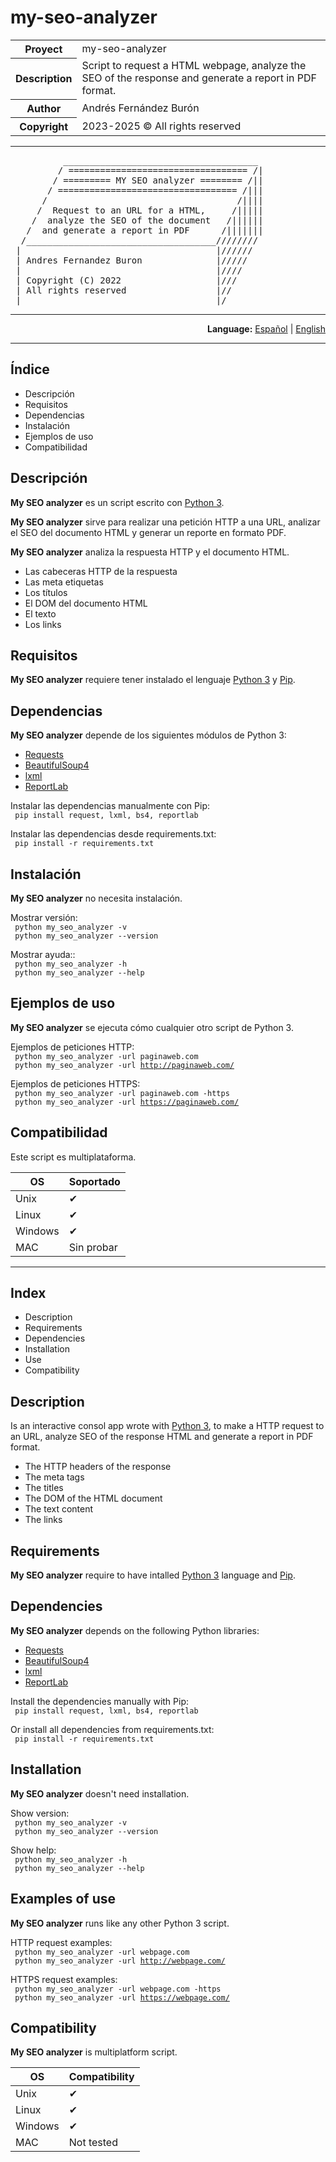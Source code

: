 # my-seo-analyzer 

<div align="center">
  <table border="0" cellpadding="0" cellspacing="0">
    <tbody>
      <tr>
        <th>Proyect</th>
        <td>my-seo-analyzer</td>
      </tr>
      <tr>
        <th>Description</th>
		    <td>Script to request a HTML webpage, analyze the SEO of the response and generate a report in PDF format.</td>
      </tr>
      <tr>
        <th>Author</th>
        <td>Andrés Fernández Burón</td>
      </tr>
      <tr>
        <th>Copyright</th>
        <td>2023-2025 &copy; All rights reserved</td>
      </tr>
    </tbody>
  </table>
</div>

<div>
<hr>
<pre>
          _____________________________________
         / ================================== /|
        / ========= MY SEO analyzer ======== /||
       / ================================== /|||
      /                                    /||||
     /  Request to an URL for a HTML,     /|||||
    /  analyze the SEO of the document   /||||||
   /  and generate a report in PDF      /|||||||
  /____________________________________////////
 |                                     |//////
 | Andres Fernandez Buron              |/////
 |                                     |////
 | Copyright (C) 2022                  |///
 | All rights reserved                 |//
 |_____________________________________|/
</pre>
<hr>
</div>

<div id="index" align="right">
	<b>Language:</b> <a href="#index-es">Español</a> | <a href="#index-en">English</a>
</div>

<hr>

<div id="index-es">

## Índice

- Descripción
- Requisitos
- Dependencias
- Instalación
- Ejemplos de uso
- Compatibilidad

</div>

<div id="readme-es">  

## Descripción
<b>My SEO analyzer</b> es un script escrito con <a href="https://www.python.org/doc/" target="_blank">Python 3</a>.

<b>My SEO analyzer</b> sirve para realizar una petición HTTP a una URL, analizar el SEO del documento HTML y generar un reporte en formato PDF.

<b>My SEO analyzer</b> analiza la respuesta HTTP y el documento HTML.

- Las cabeceras HTTP de la respuesta
- Las meta etiquetas
- Los títulos
- El DOM del documento HTML
- El texto
- Los links
  
## Requisitos
<b>My SEO analyzer</b> requiere tener instalado el lenguaje <a href="https://www.python.org/downloads/" target="_blank">Python 3</a> y <a href="" target="_blank">Pip</a>.
  
## Dependencias
<b>My SEO analyzer</b> depende de los siguientes módulos de Python 3:  

- <a href="https://requests.readthedocs.io/en/latest/" target="_blank">Requests</a>
- <a href="https://www.crummy.com/software/BeautifulSoup/bs4/doc/" target="_blank">BeautifulSoup4</a>
- <a href="https://lxml.de/index.html#documentation" target="_blank">lxml</a>
- <a href="" target="_blank">ReportLab</a>  

Instalar las dependencias manualmente con Pip:  
<code> pip install request, lxml, bs4, reportlab </code>  

Instalar las dependencias desde requirements.txt:  
<code> pip install -r requirements.txt </code>
  
## Instalación  

<b>My SEO analyzer</b> no necesita instalación</a>.    

Mostrar versión:  
<code> python my_seo_analyzer -v </code>  
<code> python my_seo_analyzer --version </code>  

Mostrar ayuda::  
<code> python my_seo_analyzer -h </code>  
<code> python my_seo_analyzer --help </code> 
  
## Ejemplos de uso  

<b>My SEO analyzer</b> se ejecuta cómo cualquier otro script de Python 3.  

Ejemplos de peticiones HTTP:  
<code> python my_seo_analyzer -url paginaweb.com </code>  
<code> python my_seo_analyzer -url <a>http://paginaweb.com/</a> </code>  

Ejemplos de peticiones HTTPS:  
<code> python my_seo_analyzer -url paginaweb.com -https </code>  
<code> python my_seo_analyzer -url <a>https://paginaweb.com/</a> </code>  
  
## Compatibilidad  

Este script es multiplataforma.

<div align="center">

| OS      | Soportado  |
|---------|------------|
| Unix    | &#10004; |
| Linux   | &#10004; |
| Windows | &#10004; |
| MAC     | Sin probar |

</div>

</div>

<hr>

<div id="index-en">

## Index

- Description
- Requirements
- Dependencies
- Installation
- Use
- Compatibility

</div>

<div id="readme-en">

## Description
Is an interactive consol app wrote with <a href="https://www.python.org/downloads/" target="_blank">Python 3</a>, to make a HTTP request to an URL, analyze SEO of the response HTML and generate a report in PDF format.  

- The HTTP headers of the response
- The meta tags
- The titles
- The DOM of the HTML document
- The text content
- The links 
  
## Requirements

<b>My SEO analyzer</b> require to have intalled <a href="https://www.python.org/downloads/" target="_blank">Python 3</a> language and <a href="">Pip</a>.
  
## Dependencies

<b>My SEO analyzer</b> depends on the following Python libraries:  

- <a href="https://requests.readthedocs.io/en/latest/" target="_blank">Requests</a>
- <a href="https://www.crummy.com/software/BeautifulSoup/bs4/doc/" target="_blank">BeautifulSoup4</a>
- <a href="https://lxml.de/index.html#documentation" target="_blank">lxml</a>
- <a href="" target="_blank">ReportLab</a>  

Install the dependencies manually with Pip:  
<code> pip install request, lxml, bs4, reportlab </code>  

Or install all dependencies from requirements.txt:  
<code> pip install -r requirements.txt </code>  
  
## Installation
<b>My SEO analyzer</b> doesn't need installation.  

Show version:  
<code> python my_seo_analyzer -v </code>  
<code> python my_seo_analyzer --version </code>

Show help:  
<code> python my_seo_analyzer -h </code>  
<code> python my_seo_analyzer --help </code>  

## Examples of use

<b>My SEO analyzer</b> runs like any other Python 3 script.   

HTTP request examples:  
<code> python my_seo_analyzer -url webpage.com </code>  
<code> python my_seo_analyzer -url <a>http://webpage.com/</a> </code>  

HTTPS request examples:  
<code> python my_seo_analyzer -url webpage.com -https </code>  
<code> python my_seo_analyzer -url <a>https://webpage.com/</a> </code>  
  
## Compatibility

<b>My SEO analyzer</b> is multiplatform script.

<div align="center">  

| OS      | Compatibility |
|---------|---------------|
| Unix    | &#10004; |
| Linux   | &#10004; |
| Windows | &#10004; |
| MAC     | Not tested |
  
</div>

</div>
